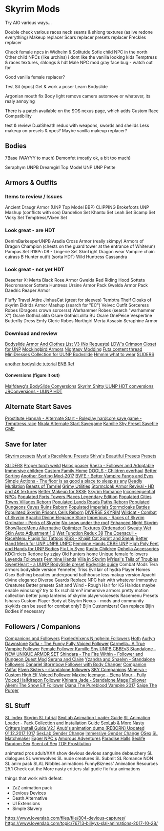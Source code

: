 # Skyrim Mods

Try AIO various ways...

Double check various races neck seams & shlong textures (as ive redone everything)
Makeup replacer
Scars replacer
presets replacer
Freckles replacer

Check female npcs in Widhelm & Solitutde
Sofie child NPC in the north
Other child NPCs (like urchins) i dont like the vanilla looking kids
Temptress & races textures, shlongs & hdt
Male NPC mod gray face bug - watch out for

Good vanilla female replacer?

Test Sit (npcs)
Get & work a poser
Learn Bodyslide

Argonian mouth fix
Body light
remove camera automove or whatever, its realy annoying

There is a patch  available on the SOS nexus page, which adds Custom Race Compatibility

test & review DualSheath redux with weapons, swords and sheilds
Less makeup on presets & npcs? Maybe vanilla makeup replacer?

## Bodies

7Base (WAYYY to much)
Demonfet (mostly ok, a bit too much)

Seraphym
UNPB
Dreamgirl
Top Model
UNP
UNP Petite

## Armors & Outfits

### Items to review / Issues

Ancient Draugr Armor (UNP Top Model BBP) CLIPPING
Brokefoots UNP Mashup (conflicts with sos)
    Dandelion Set
    Khantu Set
    Leah Set
    Scamp Set
    Vicky Set
    Temptress/Vixen Set

### Look great - are HDT

DenimBarkeeperUNPB
Aradia Cross Armor (really skimpy)
Armors of Dragon Champion (chests on the guard tower at the entrance of Whiterun)
Pampas Set
R18Pn 08 - Lingerie Set
SkinTight Dragon wear
Vampire chain cuirass
B Hunter outfit (sorta HDT)
Wild Huntress
Cassandra

### Look great - not yet HDT

Deserter X:
    Merta Black Rose Armor
    Gwelda Red Riding Hood
    Sotteta Necromancer
    Sotteta Huntress
    Ursine Armor Pack
    Gwelda Armor Pack
    Daedric Reaper Armor

Fluffy Travel Attire
JinhuaCat (great for sleeves)
Tembtra Theif
Cloaks of skyrim
Eldrids Armor Mashup (search for "EC")
Velvec Outfit
Sorceress Robes (Dragons crown sorcerss)
Warhammer Robes (search "warhammer X")
Osare GothicLolita
Osare GothicLolita BU
Osare OnePeice
Vespertine Butterfly Dress
Emfy Cleric Robes
Northgirl
Merta Assasin
Seraphine Armor

### Download and review

[Bodyslide Armor And Clothes List V3 (No Requests)](https://www.loverslab.com/topic/55151-bodyslide-armor-and-clothes-list-v3-no-requests/)
[LDW's Crimson Closet for UNP](https://www.loverslab.com/files/file/229-ldws-crimson-closet-for-unp-slim-unp-unp-and-unpb/)
[Mockingbird Armors](http://m0ckin9bird.tumblr.com/tagged/mods)
[Nightasy Modding](http://nightasymodding.weebly.com/skyrim-mods.html)
[Futa content thread](https://www.loverslab.com/topic/53953-futa-content-thread-futa-news-and-more-12617-update/)
[MiniDresses Collection for UUNP Bodyslide](https://www.nexusmods.com/skyrim/mods/69880/?)
[Hmmm what to wear](https://www.nexusmods.com/skyrim/mods/22168/?)
[SLIDERS](https://www.nexusmods.com/skyrim/users/2205977/?tb=mods&pUp=1)

[another bodyslide tutorial](https://levelskip.com/rpgs/How-to-create-stunning-Player-Characters-in-Skyrim-using-CBBE-or-UNP-with-mods-to-replace-face-hair-and-eye-textures)
[ENB Ref](https://www.tesgeneral.com/enb)

#### Conversions (figure it out)

[Malfdawg's BodySlide Conversions](https://www.loverslab.com/topic/61400-malfdawgs-bodyslide-conversions/)
[Skyrim Shitty UUNP HDT conversions](http://wtfuun.tumblr.com/)
[JRConversions - UUNP HDT](https://www.loverslab.com/topic/69192-jrconversions-uunp-hdt/)

## Alternate Start Saves

[Prostitute Hannah - Alternate Start - Roleplay hardcore save game - Temptress race](https://www.nexusmods.com/skyrim/mods/49102)
[Nirala Alternate Start Savegame](https://www.nexusmods.com/skyrim/mods/48791)
[Kamille Shy Preset Savefile CME](https://www.nexusmods.com/skyrim/mods/49405/?)

## Save for later

[Skyrim presets](http://skypreset-warehouse.eu/Preset/Presets)
[Myst's RaceMenu Presets](https://rd.nexusmods.com/skyrim/mods/66729/?)
[Shiva's Beautiful Presets](https://rd.nexusmods.com/skyrimspecialedition/mods/7492/?)
[Presets](http://skypreset-warehouse.eu/Preset/Presets)

[SLIDERS](https://www.nexusmods.com/skyrim/users/2205977/?tb=mods&pUp=1)
[Proper torch weild](https://www.nexusmods.com/skyrim/mods/69368?)
[Halos poaser](https://www.youtube.com/watch?v=OLIwOGUibKU)
[Raeza - Follower and Adoptable](https://rd.nexusmods.com/skyrim/mods/84143)
[Immersive children](https://www.nexusmods.com/skyrim/mods/83554/?)
[Custom Family Home](https://rd.nexusmods.com/skyrim/mods/47621)
[DOOLS - Children overhaul](https://rd.nexusmods.com/skyrim/mods/47621)
[Better Sorting](https://www.nexusmods.com/skyrim/mods/2730)
[Another Sorting Mod-2017](https://www.nexusmods.com/skyrim/mods/72428)
[BVFE - Better Vampire Fangs and Eyes](https://www.nexusmods.com/skyrim/mods/38829)
[Simple Actions - The floor is as good a place to sleep as any](https://www.nexusmods.com/skyrim/mods/58296/)
[Deadly Mutilation](https://www.nexusmods.com/skyrim/mods/34917)
[Beasts of Tamriel](https://www.nexusmods.com/skyrim/mods/76203/)
[Grimy Utilities](https://www.nexusmods.com/skyrim/mods/36328/)
[Stormcloak Armor Revival - HD and 4K textures](https://www.nexusmods.com/skyrim/mods/70723/)
[Better Makeup for SKSE](https://www.nexusmods.com/skyrim/mods/31665)
[Skyrim Romance](https://www.nexusmods.com/skyrim/mods/71754)
[Inconsequential NPCs](https://www.nexusmods.com/skyrim/mods/36334/)
[Populated Forts Towers Places Legendary Edition](https://www.nexusmods.com/skyrim/mods/73146)
[Populated Cities Towns Villages Reborn](https://www.nexusmods.com/skyrim/mods/73167)
[Populated Lands Roads Paths Reborn](https://www.nexusmods.com/skyrim/mods/73186)
[Populated Dungeons Caves Ruins Reborn](https://www.nexusmods.com/skyrim/mods/73212/?)
[Populated Imperials Stormcloaks Battles](https://www.nexusmods.com/skyrim/mods/74029/?)
[Populated Skyrim Prisons Cells Reborn](https://www.nexusmods.com/skyrim/mods/73194/?)
[DIVERSE SKYRIM](https://www.nexusmods.com/skyrim/mods/81462/)
[Wildcat - Combat of Skyrim](https://www.nexusmods.com/skyrim/mods/76529/)
[Apachii Divine Elegance Store](https://www.nexusmods.com/skyrim/mods/81073/)
[Imperious - Races of Skyrim](https://www.nexusmods.com/skyrim/mods/61218)
[Ordinator - Perks of Skyrim](https://www.nexusmods.com/skyrim/mods/68425)
[No snow under the roof](https://www.nexusmods.com/skyrim/mods/51188)
[Enhanced Night Skyrim](https://www.nexusmods.com/skyrim/mods/85)
[ShowRaceMenu Alternative](https://www.nexusmods.com/skyrim/mods/20394)
[Optimizer Textures (Ordenador)](https://www.nexusmods.com/skyrim/mods/12801/)
[Sweaty Wet Skin Auto Adjustment 1.0](https://www.loverslab.com/files/file/2732-sweaty-wet-skin-auto-adjustment/)
[Wet Function Redux 39](https://www.loverslab.com/files/file/2753-wet-function-redux/)
[The Coenaculi - RaceMenu Plugin for Tattoos](https://www.nexusmods.com/skyrim/mods/35677/)
[KISS - Khajiit Cat Sprint and Sneak](https://www.nexusmods.com/skyrim/mods/22604)
[Better Hand Mesh for UNP UNPB UNPC](https://www.nexusmods.com/skyrim/mods/30179/?)
[Feminine Hands CBBE UNP](https://www.nexusmods.com/skyrim/mods/49285)
[High Poly Feet and Hands for UNP Bodies](http://mod.dysintropi.me/high-poly-feet-and-hands-for-unp-bodies/)
[Fix Lip Sync](https://www.nexusmods.com/skyrim/mods/75951/?)
[Rustic Children](https://www.nexusmods.com/skyrim/mods/63353)
[Ophelia Accessories](https://www.nexusmods.com/skyrim/mods/79127)
[KDCirclets Redone by zzjay](https://www.nexusmods.com/skyrim/mods/27064)
[Old hunters home](https://rd.nexusmods.com/skyrim/mods/88494)
[Unique female followers](https://www.nexusmods.com/skyrim/mods/24664/?)
[Leyenda Followers](https://www.nexusmods.com/skyrim/mods/73512/?)
[Feminine Hands](https://www.loverslab.com/topic/24593-feminine-hands-cbbe-and-unp/)
[Vilja in Skyrim](https://rd.nexusmods.com/skyrim/mods/26393/)
[M'rissi's Tails of Troubles](https://www.nexusmods.com/skyrim/mods/83063/?)
[SweetHeart - a UUNP BodySlide preset](https://rd.nexusmods.com/skyrim/mods/88480)
[Bodyslide guide](https://steamcommunity.com/app/72850/discussions/0/359543542243784721)
Combat Mods
Tera armors bodyslide version
Yennefer, Triss
Evil lair of hydra
Player Homes
Osex
Bathing beauties
underground bathhouse
less makup version
Apachii divine elegance
Diverse Guards
Replace NPC hair with whatever
Immersive Creatures
Better presets
Salt and Wind - Rough Hair for KS Hairdos
maybe enable windsong?
try to fix rschildren?
immersive armors
pretty motion collection
better jump
lanterns of skyrim
playervoicesets
Racemenu Presets
Isharas Custom Player Body at Skyrim Nexus - mods and community
skykids can be sued for combat only?
Bijin Customizers!
Can replace Bijin Bodies if necessary

## Followers / Companions

[Companions and Followers](https://www.nexusmods.com/skyrim/mods/17823)
[PixeledVixens Ningheim Followers](https://www.nexusmods.com/skyrim/mods/39532)
[Hoth](https://www.nexusmods.com/skyrim/mods/24666)
[Aurlyn Dawnstone](https://aurlyndawnstone.blogspot.ca/p/dow.html)
[Sofia - The Funny Fully Voiced Follower](https://www.nexusmods.com/skyrim/mods/54527/?)
[Carmella.. A True Vampire Follower](https://www.nexusmods.com/skyrim/mods/75183/?)
[Female Follower Kamille Shy UNPB CBBEv3 Standalone - NEW UNIQUE ARMOR SET](https://www.nexusmods.com/skyrim/mods/37803)
[Shindara - The Fire Within - Follower and Dungeon Quest Mod](https://www.nexusmods.com/skyrim/mods/84154/?)
[Serana and Claire](https://www.nexusmods.com/skyrim/mods/82131)
[Yzandra and Shaelyn - Standalone Followers](https://www.nexusmods.com/skyrim/mods/60868/?)
[Danariel Stormbow Follower with Body Changer](https://www.nexusmods.com/skyrim/mods/47649)
[Companion Valfar](https://www.nexusmods.com/skyrim/mods/25360)
[Elven Sisters - standalone followers](https://www.nexusmods.com/skyrim/mods/52352)
[SKY Companions](https://www.nexusmods.com/skyrim/mods/58363)
[Minerva - Custom High Elf Voiced Follower](https://www.nexusmods.com/skyrim/mods/74256/?)
[Maxine](https://www.nexusmods.com/skyrim/mods/87934)
[Icemage - Elena](https://www.nexusmods.com/skyrim/mods/59936/?)
[Mour - Fully Voiced Halfdragon Follower](https://www.nexusmods.com/skyrim/mods/74511)
[Khinara Jade - Standalone Mage Follower](https://rd.nexusmods.com/skyrim/mods/76428/)
[Akemi The Snow Elf Follower](https://rd.nexusmods.com/skyrim/mods/76610/?)
[Diana The Pureblood Vampire 2017](https://rd.nexusmods.com/skyrim/mods/87643/?)
[Saige The Purger](https://rd.nexusmods.com/skyrim/mods/82120/?)

## SL Stuff

[SL Index](https://www.loverslab.com/topic/19588-sexlab-index/)
[Skyrim SL tutrial](https://www.youtube.com/watch?v=0tyUFCPhCKE)
[SexLab Animation Loader Guide](https://www.loverslab.com/files/file/2506-sexlab-animation-loader-guide/)
[SL Animation Loader - Pack Collection and Installation Guide](https://www.loverslab.com/files/file/2856-sl-animation-loader-pack-collection-and-installation-guide/)
[SexLab & More Nasty Critters Install Guide V2.1](https://www.loverslab.com/files/file/3524-sexlab-more-nasty-critters-install-guide/)
[Anub's animation dump (REBORN) Updated 01.12.2017 1017](https://www.loverslab.com/files/file/2376-anubs-animation-dump-reborn-updated-01122017/)
[SexLab Gender Change](https://www.loverslab.com/files/file/715-sexlab-gender-change/)
[Immersive Gender Change](https://www.loverslab.com/files/file/1582-immersive-gender-change/)
[OSex](https://www.nexusmods.com/skyrim/mods/69448/)
[SL Matchmaker](https://www.loverslab.com/files/file/163-sexlab-matchmaker-updated-09172014/)
[Eager NPC´s](https://www.loverslab.com/files/file/2182-sexlab-eager-npcs/)
[Amorous Adventures](https://www.loverslab.com/files/file/984-amorous-adventures-v321-20170910/)
[Paradise Halls](https://www.loverslab.com/files/file/2872-paradise-halls-enhanced-pahe-repacked-with-the-customary-addons/)
[Sexlife](https://www.loverslab.com/files/file/1993-sexlife/)
[Random Sex](https://www.loverslab.com/files/file/395-random-sex-mod-for-sexlab-2016-09-17/)
[Scent of Sex](https://www.loverslab.com/files/file/3037-scent-of-sex/)
[TDF Prostitution](https://www.loverslab.com/files/file/403-sexlab-tdf-prostitution-and-pimping-the-former-aggressive-prostitution-v2255/)

animated pros
adult/XXX show
devious devices
sanguine debauchery
SL dialogues
SL werewolves
SL nude creatures
SL Submit
SL Romance
NON SL anim pack
SLAL Nibbles animations
FunnyBizness' Animation Resources 25.1
Check out the More nasty critters slal gudie
fix futa animations

things that work with defeat:

- ZaZ animation pack
- Devious Devices
- Death Alternative
- UI Extensions
- Simple Slavery

https://www.loverslab.com/files/file/804-devious-captures/
https://www.loverslab.com/topic/76713-billyys-slal-animations-2017-10-28/
